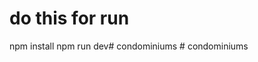 # do this for run

npm install
npm run dev#   c o n d o m i n i u m s  
 #   c o n d o m i n i u m s  
 